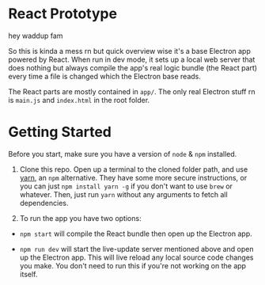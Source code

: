 # React Prototype
hey waddup fam

So this is kinda a mess rn but quick overview wise it's a base Electron app powered by React. When run in dev mode, it sets up a local web server that does nothing but always compile the app's real logic bundle (the React part) every time a file is changed which the Electron base reads.

The React parts are mostly contained in `app/`. The only real Electron stuff rn is `main.js` and `index.html` in the root folder.

# Getting Started

Before you start, make sure you have a version of `node` & `npm` installed. 

1) Clone this repo. Open up a terminal to the cloned folder path, and use [yarn](https://yarnpkg.com/), an `npm` alternative. They have some more secure instructions, or you can just `npm install yarn -g` if you don't want to use `brew` or whatever. Then, just run `yarn` without any arguments to fetch all dependencies.

2) To run the app you have two options:

  - `npm start` will compile the React bundle then open up the Electron app.

  - `npm run dev` will start the live-update server mentioned above and open up the Electron app. This will live reload any local source code changes you make. You don't need to run this if you're not working on the app itself.
